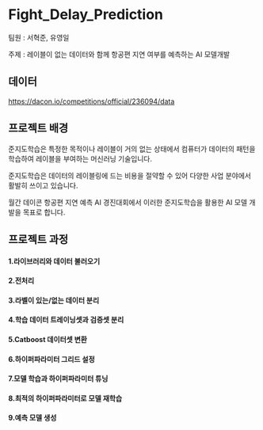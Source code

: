 # Fight_Delay_Prediction


팀원 : 서혁준, 유영일


주제 : 레이블이 없는 데이터와 함께 항공편 지연 여부를 예측하는 AI 모델개발



## **데이터**
https://dacon.io/competitions/official/236094/data



## **프로젝트 배경**

준지도학습은 특정한 목적이나 레이블이 거의 없는 상태에서 
컴퓨터가 데이터의 패턴을 학습하여 레이블을 부여하는 머신러닝 기술입니다.

준지도학습은 데이터의 레이블링에 드는 비용을 절약할 수 있어 다양한 사업 분야에서 활발히 쓰이고 있습니다.

월간 데이콘 항공편 지연 예측 AI 경진대회에서 이러한 준지도학습을 활용한 AI 모델 개발을 목표로 합니다.




## **프로젝트 과정**
#### 1.라이브러리와 데이터 불러오기
#### 2.전처리
#### 3.라벨이 있는/없는 데이터 분리
#### 4.학습 데이터 트레이닝셋과 검증셋 분리
#### 5.Catboost 데이터셋 변환
#### 6.하이퍼파라미터 그리드 설정
#### 7.모델 학습과 하이퍼파라미터 튜닝
#### 8.최적의 하이퍼파라미터로 모델 재학습
#### 9.예측 모델 생성 

